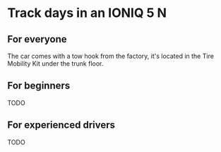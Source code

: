# Track days in an IONIQ 5 N

## For everyone

The car comes with a tow hook from the factory, it's located in the Tire Mobility Kit under the trunk floor.

## For beginners

TODO

## For experienced drivers

TODO
